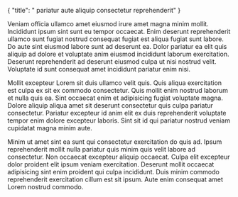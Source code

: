 {
  "title": " pariatur aute aliquip consectetur reprehenderit"
}

Veniam officia ullamco amet eiusmod irure amet magna minim mollit. Incididunt ipsum sint sunt eu tempor occaecat. Enim deserunt reprehenderit ullamco sunt fugiat nostrud consequat fugiat est aliqua fugiat sunt labore. Do aute sint eiusmod labore sunt ad deserunt ea. Dolor pariatur ea elit quis aliquip ad dolore et voluptate anim eiusmod incididunt laborum exercitation. Deserunt reprehenderit ad deserunt eiusmod culpa ut nisi nostrud velit. Voluptate id sunt consequat amet incididunt pariatur enim nisi.

Mollit excepteur Lorem sit duis ullamco velit quis. Quis aliqua exercitation est culpa ex sit ex commodo consectetur. Quis mollit enim nostrud laborum et nulla quis ea. Sint occaecat enim et adipisicing fugiat voluptate magna. Dolore aliquip aliqua amet sit deserunt consectetur quis culpa pariatur consectetur. Pariatur excepteur id anim elit ex duis reprehenderit voluptate tempor enim dolore excepteur laboris. Sint sit id qui pariatur nostrud veniam cupidatat magna minim aute.

Minim ut amet sint ea sunt qui consectetur exercitation do quis ad. Ipsum reprehenderit mollit nulla pariatur quis minim quis velit labore ad consectetur. Non occaecat excepteur aliquip occaecat. Culpa elit excepteur dolor proident elit ipsum veniam exercitation. Deserunt mollit occaecat adipisicing sint enim proident qui culpa incididunt. Duis minim commodo reprehenderit exercitation cillum est sit ipsum. Aute enim consequat amet Lorem nostrud commodo.